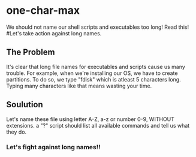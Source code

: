 # one-char-max
We should not name our shell scripts and executables too long! Read this!
#Let's take action against long names.

## The Problem
It's clear that long file names for executables and scripts cause us many trouble. For example, when we're installing our OS, we have to create partitions. To do so, we type "fdisk" which is atleast 5 characters long. Typing many characters like that means wasting your time.

## Soulution

Let's name these file using letter A-Z, a-z or number 0-9, WITHOUT extensions.
a "?" script should list all available commands and tell us what they do.

### Let's fight against long names!!
